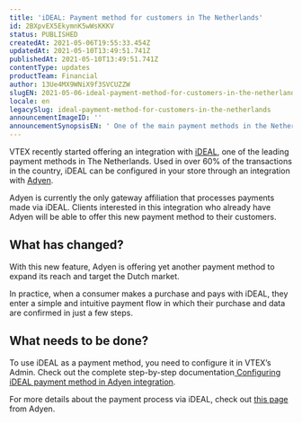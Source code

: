 ```yaml
---
title: 'iDEAL: Payment method for customers in The Netherlands'
id: 2BXpvEX5EkymnK5wWsKKKV
status: PUBLISHED
createdAt: 2021-05-06T19:55:33.454Z
updatedAt: 2021-05-10T13:49:51.741Z
publishedAt: 2021-05-10T13:49:51.741Z
contentType: updates
productTeam: Financial
author: 13Ue4MX9WNiX9f3SVCUZZW
slugEN: 2021-05-06-ideal-payment-method-for-customers-in-the-netherlands
locale: en
legacySlug: ideal-payment-method-for-customers-in-the-netherlands
announcementImageID: ''
announcementSynopsisEN: ' One of the main payment methods in the Netherlands, can now be integrated into your store through Adyen.'
---
```


VTEX recently started offering an integration with [iDEAL](https://www.ideal.nl/en/consumers/what-is-ideal/), one of the leading payment methods in The Netherlands. Used in over 60% of the transactions in the country, iDEAL can be configured in your store through an integration with [Adyen](https://www.adyen.com/).

Adyen is currently the only gateway affiliation that processes payments made via iDEAL. Clients interested in this integration who already have Adyen will be able to offer this new payment method to their customers.

## What has changed?

With this new feature, Adyen is offering yet another payment method to expand its reach and target the Dutch market.

In practice, when a consumer makes a purchase and pays with iDEAL, they enter a simple and intuitive payment flow in which their purchase and data are confirmed in just a few steps.

## What needs to be done?

To use iDEAL as a payment method, you need to configure it in VTEX’s Admin. Check out the complete step-by-step documentation[ Configuring iDEAL payment method in Adyen integration](/en/tutorial/configurar-o-metodo-de-pagamento-ideal-na-integracao-com-a-adyen--6EY1uvOVcomIFgMv81FAub).

For more details about the payment process via iDEAL, check out [this page](https://www.adyen.com/payment-methods/ideal) from Adyen.


